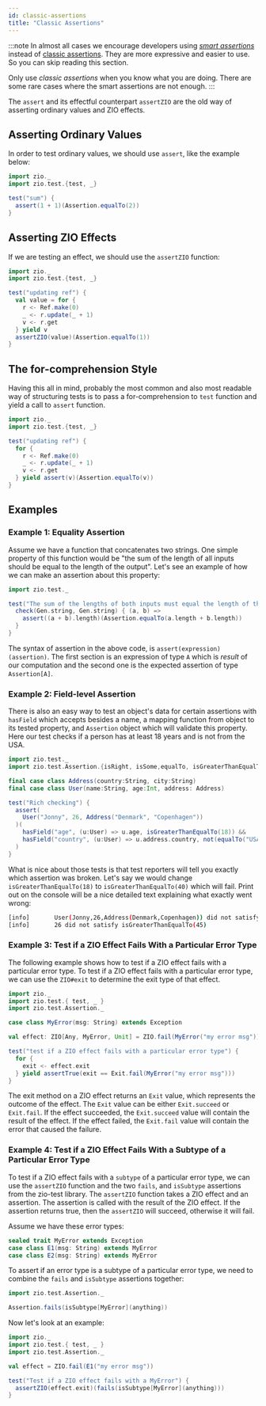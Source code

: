 ```yaml
---
id: classic-assertions
title: "Classic Assertions"
---
```


:::note
In almost all cases we encourage developers using _[smart assertions](smart-assertions.md)_ instead of [classic assertions](classic-assertions.md). They are more expressive and easier to use. So you can skip reading this section.

Only use _classic assertions_ when you know what you are doing. There are some rare cases where the smart assertions are not enough.
:::

The `assert` and its effectful counterpart `assertZIO` are the old way of asserting ordinary values and ZIO effects.

## Asserting Ordinary Values

In order to test ordinary values, we should use `assert`, like the example below:

```scala mdoc:compile-only
import zio._
import zio.test.{test, _}

test("sum") {
  assert(1 + 1)(Assertion.equalTo(2))
}
```

## Asserting ZIO Effects

If we are testing an effect, we should use the `assertZIO` function:

```scala mdoc:compile-only
import zio._
import zio.test.{test, _}

test("updating ref") {
  val value = for {
    r <- Ref.make(0)
    _ <- r.update(_ + 1)
    v <- r.get
  } yield v
  assertZIO(value)(Assertion.equalTo(1))
}
```

## The for-comprehension Style

Having this all in mind, probably the most common and also most readable way of structuring tests is to pass a for-comprehension to `test` function and yield a call to `assert` function.

```scala mdoc:compile-only
import zio._
import zio.test.{test, _}

test("updating ref") {
  for {
    r <- Ref.make(0)
    _ <- r.update(_ + 1)
    v <- r.get
  } yield assert(v)(Assertion.equalTo(v))
} 
```

## Examples

### Example 1: Equality Assertion

Assume we have a function that concatenates two strings. One simple property of this function would be "the sum of the length of all inputs should be equal to the length of the output". Let's see an example of how we can make an assertion about this property:

```scala mdoc:compile-only
import zio.test._

test("The sum of the lengths of both inputs must equal the length of the output") {
  check(Gen.string, Gen.string) { (a, b) =>
    assert((a + b).length)(Assertion.equalTo(a.length + b.length))
  }
}
```

The syntax of assertion in the above code, is `assert(expression)(assertion)`. The first section is an expression of type `A` which is _result_ of our computation and the second one is the expected assertion of type `Assertion[A]`.

### Example 2: Field-level Assertion

There is also an easy way to test an object's data for certain assertions with `hasField` which accepts besides a name, a mapping function from object to its tested property, and `Assertion` object which will validate this property. Here our test checks if a person has at least 18 years and is not from the USA.

```scala mdoc:reset-object:silent
import zio.test._
import zio.test.Assertion.{isRight, isSome,equalTo, isGreaterThanEqualTo, not, hasField}

final case class Address(country:String, city:String)
final case class User(name:String, age:Int, address: Address)

test("Rich checking") {
  assert(
    User("Jonny", 26, Address("Denmark", "Copenhagen"))
  )(
    hasField("age", (u:User) => u.age, isGreaterThanEqualTo(18)) &&
    hasField("country", (u:User) => u.address.country, not(equalTo("USA")))
  )
}
```

What is nice about those tests is that test reporters will tell you exactly which assertion was broken. Let's say we would change `isGreaterThanEqualTo(18)` to `isGreaterThanEqualTo(40)` which will fail. Print out on the console will be a nice detailed text explaining what exactly went wrong:

```bash
[info]       User(Jonny,26,Address(Denmark,Copenhagen)) did not satisfy (hasField("age", _.age, isGreaterThanEqualTo(45)) && hasField("country", _.country, not(equalTo(USA))))
[info]       26 did not satisfy isGreaterThanEqualTo(45)
```

### Example 3: Test if a ZIO Effect Fails With a Particular Error Type

The following example shows how to test if a ZIO effect fails with a particular error type. To test if a ZIO effect fails with a particular error type, we can use the `ZIO#exit` to determine the exit type of that effect.

```scala mdoc:compile-only
import zio._
import zio.test.{ test, _ }
import zio.test.Assertion._

case class MyError(msg: String) extends Exception

val effect: ZIO[Any, MyError, Unit] = ZIO.fail(MyError("my error msg"))

test("test if a ZIO effect fails with a particular error type") {
  for {
    exit <- effect.exit
  } yield assertTrue(exit == Exit.fail(MyError("my error msg")))
}
```

The exit method on a ZIO effect returns an `Exit` value, which represents the outcome of the effect. The `Exit` value can be either `Exit.succeed` or `Exit.fail`. If the effect succeeded, the `Exit.succeed` value will contain the result of the effect. If the effect failed, the `Exit.fail` value will contain the error that caused the failure.

### Example 4: Test if a ZIO Effect Fails With a Subtype of a Particular Error Type

To test if a ZIO effect fails with a `subtype` of a particular error type, we can use the `assertZIO` function and the two `fails`, and `isSubtype` assertions from the zio-test library. The `assertZIO` function takes a ZIO effect and an assertion. The assertion is called with the result of the ZIO effect. If the assertion returns true, then the `assertZIO` will succeed, otherwise it will fail.

Assume we have these error types:

```scala mdoc:silent
sealed trait MyError extends Exception
case class E1(msg: String) extends MyError
case class E2(msg: String) extends MyError
```

To assert if an error type is a subtype of a particular error type, we need to combine the `fails` and `isSubtype` assertions together:


```scala mdoc:compile-only
import zio.test.Assertion._

Assertion.fails(isSubtype[MyError](anything))
```

Now let's look at an example:

```scala mdoc:compile-only
import zio._
import zio.test.{ test, _ }
import zio.test.Assertion._

val effect = ZIO.fail(E1("my error msg"))

test("Test if a ZIO effect fails with a MyError") {
  assertZIO(effect.exit)(fails(isSubtype[MyError](anything)))
}
```
